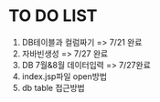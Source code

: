 <meta charset="utf-8">

# TO DO LIST
1. DB테이블과 컬럼짜기 => 7/21 완료
1. 자바빈생성 => 7/27 완료
1. DB 7월&8월 데이터입력 => 7/27완료
1. index.jsp파일 open방법
1. db table 접근방법
